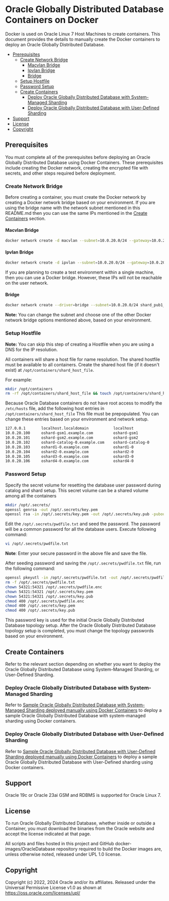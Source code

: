 # Oracle Globally Distributed Database Containers on Docker

Docker is used on Oracle Linux 7 Host Machines to create containers. This document provides the details to manually create the Docker containers to deploy an Oracle Globally Distributed Database.

- [Prerequisites](#prerequisites)
  - [Create Network Bridge](#create-network-bridge)
    - [Macvlan Bridge](#macvlan-bridge)
    - [Ipvlan Bridge](#ipvlan-bridge)
    - [Bridge](#bridge)
  - [Setup Hostfile](#setup-hostfile)
  - [Password Setup](#password-setup)
  - [Create Containers](#create-containers)
    - [Deploy Oracle Globally Distributed Database with System-Managed Sharding](#deploy-oracle-globally-distributed-database-with-system-managed-sharding)
    - [Deploy Oracle Globally Distributed Database with User-Defined Sharding](#deploy-oracle-globally-distributed-database-with-user-defined-sharding)
- [Support](#support)
- [License](#license)
- [Copyright](#copyright)



## Prerequisites

You must complete all of the prerequisites before deploying an Oracle Globally Distributed Database using Docker Containers. These prerequisites include creating the Docker network, creating the encrypted file with secrets, and other steps required before deployment. 


### Create Network Bridge

Before creating a container, you must create the Docker network by creating a Docker network bridge based on your environment. If you are using the bridge name with the network subnet mentioned in this README.md then you can use the same IPs mentioned in the [Create Containers](#create-containers) section.

#### Macvlan Bridge

```bash
docker network create -d macvlan --subnet=10.0.20.0/24 --gateway=10.0.20.1 -o parent=ens5 shard_pub1_nw
```

#### Ipvlan Bridge

```bash
docker network create -d ipvlan --subnet=10.0.20.0/24 --gateway=10.0.20.1 -o parent=ens5 shard_pub1_nw
```

If you are planning to create a test environment within a single machine, then you can use a Docker bridge. However, these IPs will not be reachable on the user network.

#### Bridge

```bash
docker network create --driver=bridge --subnet=10.0.20.0/24 shard_pub1_nw
```

**Note:** You can change the subnet and choose one of the other Docker network bridge options mentioned above, based on your environment.

### Setup Hostfile

**Note:** You can skip this step of creating a Hostfile when you are using a DNS for the IP resolution.

All containers will share a host file for name resolution. The shared hostfile must be available to all containers. Create the shared host file (if it doesn't exist) at `/opt/containers/shard_host_file`.

For example:

```bash
mkdir /opt/containers
rm -rf /opt/containers/shard_host_file && touch /opt/containers/shard_host_file
```

Because Oracle Database containers do not have root access to modify the `/etc/hosts` file, add the following host entries in `/opt/containers/shard_host_file` This file must be prepopulated. You can change these entries based on your environment and network setup.

```bash
127.0.0.1       localhost.localdomain           localhost
10.0.20.100     oshard-gsm1.example.com         oshard-gsm1
10.0.20.101     oshard-gsm2.example.com         oshard-gsm2
10.0.20.102     oshard-catalog-0.example.com    oshard-catalog-0
10.0.20.103     oshard1-0.example.com           oshard1-0
10.0.20.104     oshard2-0.example.com           oshard2-0
10.0.20.105     oshard3-0.example.com           oshard3-0
10.0.20.106     oshard4-0.example.com           oshard4-0
```

### Password Setup

Specify the secret volume for resetting the database user password during catalog and shard setup. This secret volume can be a shared volume among all the containers

```bash
mkdir /opt/.secrets/
openssl genrsa -out /opt/.secrets/key.pem
openssl rsa -in /opt/.secrets/key.pem -out /opt/.secrets/key.pub -pubout
```

Edit the `/opt/.secrets/pwdfile.txt` and seed the password. The password will be a common password for all the database users. Execute following command:

```bash
vi /opt/.secrets/pwdfile.txt
```

**Note**: Enter your secure password in the above file and save the file.

After seeding password and saving the `/opt/.secrets/pwdfile.txt` file, run the following command:
```bash
openssl pkeyutl -in /opt/.secrets/pwdfile.txt -out /opt/.secrets/pwdfile.enc -pubin -inkey /opt/.secrets/key.pub -encrypt
rm -f /opt/.secrets/pwdfile.txt
chown 54321:54321 /opt/.secrets/pwdfile.enc
chown 54321:54321 /opt/.secrets/key.pem
chown 54321:54321 /opt/.secrets/key.pub
chmod 400 /opt/.secrets/pwdfile.enc
chmod 400 /opt/.secrets/key.pem
chmod 400 /opt/.secrets/key.pub
```

This password key is used for the initial Oracle Globally Distributed Database topology setup. After the Oracle Globally Distributed Database topology setup is completed, you must change the topology passwords based on your environment.

## Create Containers

Refer to the relevant section depending on whether you want to deploy the Oracle Globally Distributed Database using System-Managed Sharding, or User-Defined Sharding.

### Deploy Oracle Globally Distributed Database with System-Managed Sharding

Refer to [Sample Oracle Globally Distributed Database with System-Managed Sharding deployed manually using Docker Containers](./docker-sharded-database-with-system-sharding.md) to deploy a sample Oracle Globally Distributed Database with system-managed sharding using Docker containers.

### Deploy Oracle Globally Distributed Database with User-Defined Sharding

Refer to [Sample Oracle Globally Distributed Database with User-Defined Sharding deployed manually using Docker Containers](./docker-sharded-database-with-user-defined-sharding.md) to deploy a sample Oracle Globally Distributed Database with User-Defined sharding using Docker containers.


## Support

Oracle 19c or Oracle 23ai GSM and RDBMS is supported for Oracle Linux 7.

## License

To run Oracle Globally Distributed Database, whether inside or outside a Container, you must download the binaries from the Oracle website and accept the license indicated at that page.

All scripts and files hosted in this project and GitHub docker-images/OracleDatabase repository required to build the Docker images are, unless otherwise noted, released under UPL 1.0 license.

## Copyright

Copyright (c) 2022, 2024 Oracle and/or its affiliates.
Released under the Universal Permissive License v1.0 as shown at https://oss.oracle.com/licenses/upl/
